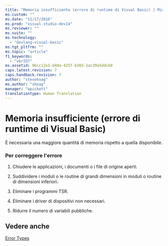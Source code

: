 ```yaml
---
title: "Memoria insufficiente (errore di runtime di Visual Basic) | Microsoft Docs"
ms.custom: ""
ms.date: "11/17/2016"
ms.prod: "visual-studio-dev14"
ms.reviewer: ""
ms.suite: ""
ms.technology: 
  - "devlang-visual-basic"
ms.tgt_pltfrm: ""
ms.topic: "article"
f1_keywords: 
  - "vbrID7"
ms.assetid: 96cc12e1-d40a-425f-b365-1ac39e5ddcb0
caps.latest.revision: 7
caps.handback.revision: 7
author: "stevehoag"
ms.author: "shoag"
manager: "wpickett"
translationtype: Human Translation
---
```

# Memoria insufficiente (errore di runtime di Visual Basic)
È necessaria una maggiore quantità di memoria rispetto a quella disponibile.  
  
### Per correggere l'errore  
  
1.  Chiudere le applicazioni, i documenti o i file di origine aperti.  
  
2.  Suddividere i moduli o le routine di grandi dimensioni in moduli o routine di dimensioni inferiori.  
  
3.  Eliminare i programmi TSR.  
  
4.  Eliminare i driver di dispositivi non necessari.  
  
5.  Ridurre il numero di variabili pubbliche.  
  
## Vedere anche  
 [Error Types](../../visual-basic/programming-guide/language-features/error-types.md)